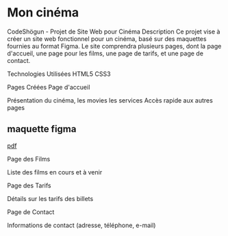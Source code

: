 # Mon cinéma
CodeShögun - Projet de Site Web pour Cinéma
Description
Ce projet vise à créer un site web fonctionnel pour un cinéma, basé sur des maquettes fournies au format Figma. Le site comprendra plusieurs pages, dont la page d'accueil, une page pour les films, une page de tarifs, et une page de contact.

Technologies Utilisées
HTML5
CSS3


Pages Créées
Page d'accueil

Présentation du cinéma, 
les movies
les services
Accès rapide aux autres pages

## maquette figma 

[pdf](CinemaFigma.pdf)




Page des Films

Liste des films en cours et à venir

Page des Tarifs

Détails sur les tarifs des billets

Page de Contact

Informations de contact (adresse, téléphone, e-mail)